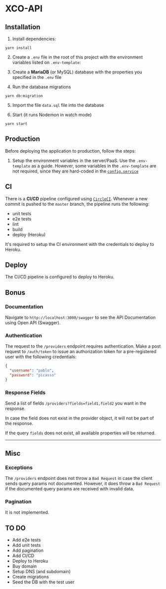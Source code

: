 # XCO-API

## Installation

1. Install dependencies:

```
yarn install
```

2. Create a `.env` file in the root of this project with the environment variables listed on `.env-template`:

3. Create a **MariaDB** (or MySQL) database with the properties you specified in the `.env` file

4. Run the database migrations

```
yarn db:migration
```

5. Import the file `data.sql` file into the database

6. Start (it runs Nodemon in watch mode)

```
yarn start
```

## Production

Before deploying the application to production, follow the steps:

1. Setup the environment variables in the server/PaaS. Use the `.env-template` as a guide. However, some variables in the `.env-template` are not required, since they are hard-coded in the [`config.service`]('src/modules/auth/auth.service.ts')

## CI

There is a **CI/CD** pipeline configured using [`CircleCI`]('https://circleci.com'). Whenever a new commit is pushed to the `master` branch, the pipeline runs the following:

- unit tests
- e2e tests
- lint
- build
- deploy (Heroku)

It's required to setup the CI environment with the credentials to deploy to Heroku.

## Deploy

The CI/CD pipeline is configured to deploy to Heroku.

## Bonus

### Documentation

Navigate to `http://localhost:3000/swagger` to see the API Documentation using Open API (Swagger).

### Authentication

The request to the `/providers` endpoint requires authentication. Make a post request to `/auth/token` to issue an authorization token for a pre-registered user with the following credentials:

```json
{
  "username": "pablo",
  "password": "picasso"
}
```

### Response Fields

Send a list of fields `/providers?fields=field1,field2` you want in the response.

In case the field does not exist in the provider object, it will not be part of the response.

If the query `fields` does not exist, all available properties will be returned.

---

## Misc

### Exceptions

The `/providers` endpoint does not throw a `Bad Request` in case the client sends query params not documented. However, it does throw a `Bad Request` if the documented query params are received with invalid data.

### Pagination

It is not implemented.

## TO DO

- Add e2e tests
- Add unit tests
- Add pagination
- Add CI/CD
- Deploy to Heroku
- Buy domain
- Setup DNS (and subdomain)
- Create migrations
- Seed the DB with the test user
